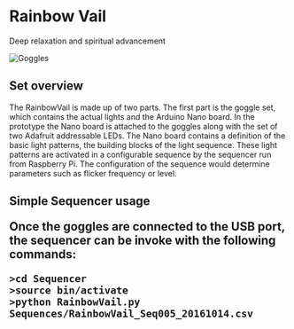 <h1>Rainbow Vail</h1>
<p>Deep relaxation and spiritual advancement</p>
<img src="Docs/Pictures/logo.png" alt="Goggles"> 
</br>
<h2>Set overview</h2>
<p>The RainbowVail is made up of two parts. The first part is the goggle set,
  which contains the actual lights and the Arduino Nano board. In the prototype
  the Nano board is attached to the goggles along with the set of two Adafruit
  addressable LEDs. The Nano board contains a definition of the basic light patterns,
  the building blocks of the light sequence. These light patterns are activated in
  a configurable sequence by the sequencer run from Raspberry Pi.
  The configuration of the sequence would determine parameters such as flicker
  frequency or level.</p>
<h2>Simple Sequencer usage</2>
<p>Once the goggles are connected to the USB port, the sequencer can be invoke with
  the following commands:</p>
<code>>cd Sequencer</code></br>
<code>>source bin/activate</code></br>
<code>>python RainbowVail.py Sequences/RainbowVail_Seq005_20161014.csv</code></br>
  
